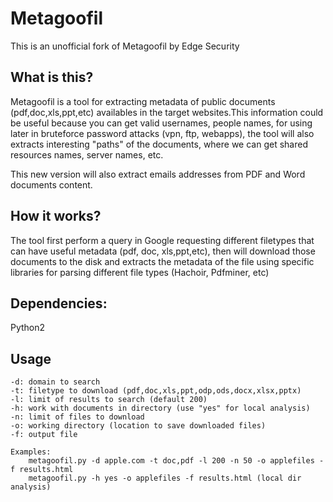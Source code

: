 Metagoofil
==========

This is an unofficial fork of Metagoofil by Edge Security

What is this?
-------------

Metagoofil is a tool for extracting metadata of public documents (pdf,doc,xls,ppt,etc) availables in the target websites.This information could be useful because you can get valid usernames, people names, for using later in bruteforce password attacks (vpn, ftp, webapps), the tool will also extracts interesting "paths" of the documents, where we can get shared resources names, server names, etc.

This new version will also extract emails addresses from PDF and Word documents content.

How it works?
-------------

The tool first perform a query in Google requesting different filetypes that can have useful metadata (pdf, doc, xls,ppt,etc), then will download those documents to the disk and extracts the metadata of the file using specific libraries for parsing different file types (Hachoir, Pdfminer, etc)


Dependencies:
-------------
Python2

Usage
-----
	-d: domain to search
	-t: filetype to download (pdf,doc,xls,ppt,odp,ods,docx,xlsx,pptx)
	-l: limit of results to search (default 200)
	-h: work with documents in directory (use "yes" for local analysis)
	-n: limit of files to download
	-o: working directory (location to save downloaded files)
	-f: output file

	Examples:
		metagoofil.py -d apple.com -t doc,pdf -l 200 -n 50 -o applefiles -f results.html
		metagoofil.py -h yes -o applefiles -f results.html (local dir analysis)
